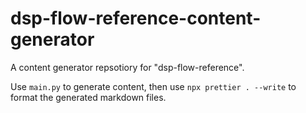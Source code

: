 # dsp-flow-reference-content-generator

A content generator repsotiory for "dsp-flow-reference".

Use `main.py` to generate content, then use `npx prettier . --write` to format the generated markdown files.
